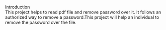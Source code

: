 Introduction<br>
This project helps to read pdf file and remove password over it.
It follows an authorized way to remove a password.This project will help an individual to remove the password over the file.
